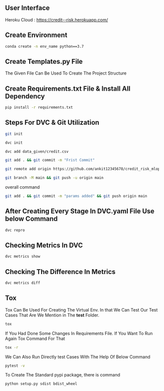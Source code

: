 ## User Interface

Heroku Cloud : https://credit--risk.herokuapp.com/

## Create Environment
```bash
conda create -n env_name python==3.7
```

## Create Templates.py File
The Given File Can Be Used To Create The Project Structure

## Create Requirements.txt File & Install All Dependency
```bash
pip install -r requirements.txt
```

## Steps For DVC & Git Utilization
```bash
git init
```
```bash
dvc init
```
```bash
dvc add data_given/credit.csv
```
```bash
git add . && git commit -m "Frist Commit"
```
```bash
git remote add origin https://github.com/ankit12345678/credit_risk_mlops
```
```bash
git branch -M main && git push -u origin main
```
overall command
```bash
git add . && git commit -m "params added" && git push origin main
```
## After Creating Every Stage In DVC.yaml File Use below Command
```bash
dvc repro
```
## Checking Metrics In DVC
```bash
dvc metrics show
```
## Checking The Difference In Metrics
```bash
dvc metrics diff
```
## Tox
Tox Can Be Used For Creating The Virtual Env. In that We Can Test Our Test
Cases That Are We Mention in The **test** Folder.
```bash
tox
```
If You Had Done Some Changes In Requirements File. If You Want To Run Again 
Tox Command For That
```bash
tox -r
```
We Can Also Run Directly test Cases With The Help Of Below Command
```bash
pytest -v
```
To Create The Standard pypi package, there is command
```bash
python setup.py sdist bdist_wheel
```
